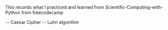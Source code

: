This records what I practiced and learned from Scientific-Computing-with-Python from freecodecamp

-- Caesar Cipher
-- Luhn algorithm

